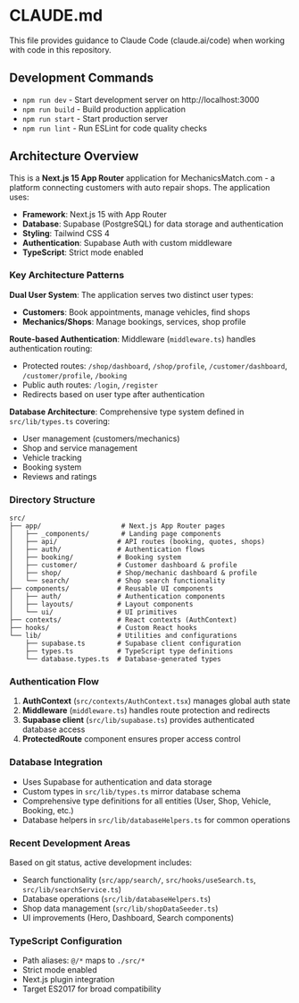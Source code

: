 # CLAUDE.md

This file provides guidance to Claude Code (claude.ai/code) when working with code in this repository.

## Development Commands

- `npm run dev` - Start development server on http://localhost:3000
- `npm run build` - Build production application
- `npm run start` - Start production server
- `npm run lint` - Run ESLint for code quality checks

## Architecture Overview

This is a **Next.js 15 App Router** application for MechanicsMatch.com - a platform connecting customers with auto repair shops. The application uses:

- **Framework**: Next.js 15 with App Router
- **Database**: Supabase (PostgreSQL) for data storage and authentication
- **Styling**: Tailwind CSS 4
- **Authentication**: Supabase Auth with custom middleware
- **TypeScript**: Strict mode enabled

### Key Architecture Patterns

**Dual User System**: The application serves two distinct user types:
- **Customers**: Book appointments, manage vehicles, find shops
- **Mechanics/Shops**: Manage bookings, services, shop profile

**Route-based Authentication**: Middleware (`middleware.ts`) handles authentication routing:
- Protected routes: `/shop/dashboard`, `/shop/profile`, `/customer/dashboard`, `/customer/profile`, `/booking`
- Public auth routes: `/login`, `/register`
- Redirects based on user type after authentication

**Database Architecture**: Comprehensive type system defined in `src/lib/types.ts` covering:
- User management (customers/mechanics)
- Shop and service management
- Vehicle tracking
- Booking system
- Reviews and ratings

### Directory Structure

```
src/
├── app/                    # Next.js App Router pages
│   ├── _components/        # Landing page components
│   ├── api/               # API routes (booking, quotes, shops)
│   ├── auth/              # Authentication flows
│   ├── booking/           # Booking system
│   ├── customer/          # Customer dashboard & profile
│   ├── shop/              # Shop/mechanic dashboard & profile
│   └── search/            # Shop search functionality
├── components/            # Reusable UI components
│   ├── auth/              # Authentication components
│   ├── layouts/           # Layout components
│   └── ui/                # UI primitives
├── contexts/              # React contexts (AuthContext)
├── hooks/                 # Custom React hooks
└── lib/                   # Utilities and configurations
    ├── supabase.ts        # Supabase client configuration
    ├── types.ts           # TypeScript type definitions
    └── database.types.ts  # Database-generated types
```

### Authentication Flow

1. **AuthContext** (`src/contexts/AuthContext.tsx`) manages global auth state
2. **Middleware** (`middleware.ts`) handles route protection and redirects
3. **Supabase client** (`src/lib/supabase.ts`) provides authenticated database access
4. **ProtectedRoute** component ensures proper access control

### Database Integration

- Uses Supabase for authentication and data storage
- Custom types in `src/lib/types.ts` mirror database schema
- Comprehensive type definitions for all entities (User, Shop, Vehicle, Booking, etc.)
- Database helpers in `src/lib/databaseHelpers.ts` for common operations

### Recent Development Areas

Based on git status, active development includes:
- Search functionality (`src/app/search/`, `src/hooks/useSearch.ts`, `src/lib/searchService.ts`)
- Database operations (`src/lib/databaseHelpers.ts`)
- Shop data management (`src/lib/shopDataSeeder.ts`)
- UI improvements (Hero, Dashboard, Search components)

### TypeScript Configuration

- Path aliases: `@/*` maps to `./src/*`
- Strict mode enabled
- Next.js plugin integration
- Target ES2017 for broad compatibility